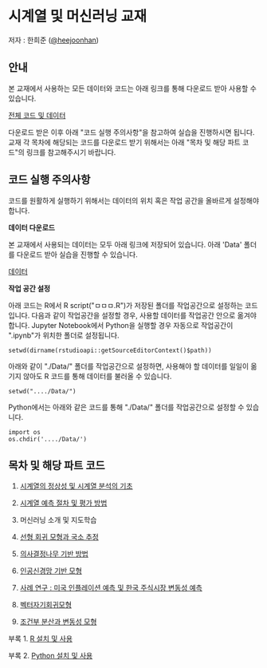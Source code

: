 # 시계열 및 머신러닝 교재

저자 : 한희준 ([@heejoonhan](https://github.com/heejoonhan)) <br>

## 안내

본 교재에서 사용하는 모든 데이터와 코드는 아래 링크를 통해 다운로드 받아 사용할 수 있습니다.

[전체 코드 및 데이터](https://github.com/heejoonhan/Time-Series-and-Machine-Learning-Textbook/tree/main/%EC%BD%94%EB%93%9C%20%EB%B0%8F%20%EB%8D%B0%EC%9D%B4%ED%84%B0)

다운로드 받은 이후 아래 "코드 실행 주의사항"을 참고하여 실습을 진행하시면 됩니다. 교재 각 목차에 해당되는 코드를 다운로드 받기 위해서는 아래 "목차 및 해당 파트 코드"의 링크를 참고해주시기 바랍니다.

## 코드 실행 주의사항

코드를 원활하게 실행하기 위해서는 데이터의 위치 혹은 작업 공간을 올바르게 설정해야 합니다.

**데이터 다운로드**

본 교재에서 사용되는 데이터는 모두 아래 링크에 저장되어 있습니다. 아래 'Data' 폴더를 다운로드 받아 실습을 진행할 수 있습니다. <br>

[데이터](https://github.com/heejoonhan/Time-Series-and-Machine-Learning-Textbook/tree/main/%EC%BD%94%EB%93%9C%20%EB%B0%8F%20%EB%8D%B0%EC%9D%B4%ED%84%B0/Data)

**작업 공간 설정**

아래 코드는 R에서 R script("ㅁㅁㅁ.R")가 저장된 폴더를 작업공간으로 설정하는 코드입니다. 다음과 같이 작업공간을 설정할 경우, 사용할 데이터를 작업공간 안으로 옮겨야 합니다. Jupyter Notebook에서 Python을 실행할 경우 자동으로 작업공간이 ".ipynb"가 위치한 폴더로 설정됩니다.

```CLI
setwd(dirname(rstudioapi::getSourceEditorContext()$path))
```

아래와 같이 "./Data/" 폴더를 작업공간으로 설정하면, 사용해야 할 데이터를 일일이 옮기지 않아도 R 코드를 통해 데이터를 불러올 수 있습니다.

```CLI
setwd("..../Data/")
```

Python에서는 아래와 같은 코드를 통해 "./Data/" 폴더를 작업공간으로 설정할 수 있습니다.

```CLI
import os
os.chdir('..../Data/')
```

## 목차 및 해당 파트 코드
1. [시계열의 정상성 및 시계열 분석의 기초](https://github.com/heejoonhan/Time-Series-and-Machine-Learning-Textbook/tree/main/%EC%BD%94%EB%93%9C%20%EB%B0%8F%20%EB%8D%B0%EC%9D%B4%ED%84%B0/Ch1%20and%20Ch2) <br>

2. [시계열 예측 절차 및 평가 방법](https://github.com/heejoonhan/Time-Series-and-Machine-Learning-Textbook/tree/main/%EC%BD%94%EB%93%9C%20%EB%B0%8F%20%EB%8D%B0%EC%9D%B4%ED%84%B0/Ch1%20and%20Ch2) <br>

3. 머신러닝 소개 및 지도학습 <br>

4. [선형 회귀 모형과 국소 추정](https://github.com/heejoonhan/Time-Series-and-Machine-Learning-Textbook/tree/main/%EC%BD%94%EB%93%9C%20%EB%B0%8F%20%EB%8D%B0%EC%9D%B4%ED%84%B0/Ch4%20to%20Ch6) <br>

5. [의사결정나무 기반 방법](https://github.com/heejoonhan/Time-Series-and-Machine-Learning-Textbook/tree/main/%EC%BD%94%EB%93%9C%20%EB%B0%8F%20%EB%8D%B0%EC%9D%B4%ED%84%B0/Ch4%20to%20Ch6) <br>

6. [인공신경망 기반 모형](https://github.com/heejoonhan/Time-Series-and-Machine-Learning-Textbook/tree/main/%EC%BD%94%EB%93%9C%20%EB%B0%8F%20%EB%8D%B0%EC%9D%B4%ED%84%B0/Ch4%20to%20Ch6) <br>

7. [사례 연구 : 미국 인플레이션 예측 및 한국 주식시장 변동성 예측](https://github.com/heejoonhan/Time-Series-and-Machine-Learning-Textbook/tree/main/%EC%BD%94%EB%93%9C%20%EB%B0%8F%20%EB%8D%B0%EC%9D%B4%ED%84%B0/Ch7%20US%20inflation) <br>

8. [벡터자기회귀모형](https://github.com/heejoonhan/Time-Series-and-Machine-Learning-Textbook/tree/main/%EC%BD%94%EB%93%9C%20%EB%B0%8F%20%EB%8D%B0%EC%9D%B4%ED%84%B0/Ch8%20and%20Ch9) <br>

9. [조건부 분산과 변동성 모형](https://github.com/heejoonhan/Time-Series-and-Machine-Learning-Textbook/tree/main/%EC%BD%94%EB%93%9C%20%EB%B0%8F%20%EB%8D%B0%EC%9D%B4%ED%84%B0/Ch8%20and%20Ch9) <br>

부록 1. [R 설치 및 사용](https://github.com/heejoonhan/Time-Series-and-Machine-Learning-Textbook/tree/main/%EC%BD%94%EB%93%9C%20%EB%B0%8F%20%EB%8D%B0%EC%9D%B4%ED%84%B0/%EB%B6%80%EB%A1%9DA%20%20R%20%EA%B8%B0%EB%B3%B8) <br>

부록 2. [Python 설치 및 사용](https://github.com/heejoonhan/Time-Series-and-Machine-Learning-Textbook/tree/main/%EC%BD%94%EB%93%9C%20%EB%B0%8F%20%EB%8D%B0%EC%9D%B4%ED%84%B0/%EB%B6%80%EB%A1%9D%20Python%20%EA%B8%B0%EB%B3%B8) <br>
